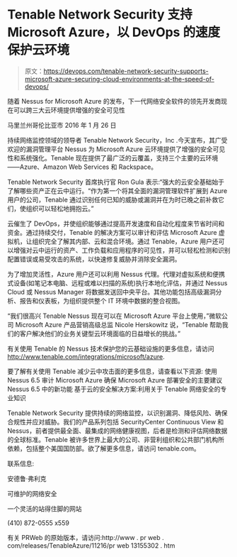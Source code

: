 # Tenable Network Security 支持 Microsoft Azure，以 DevOps 的速度保护云环境

> 原文：<https://devops.com/tenable-network-security-supports-microsoft-azure-securing-cloud-environments-at-the-speed-of-devops/>

随着 Nessus for Microsoft Azure 的发布，下一代网络安全软件的领先开发商现在可以跨三大云环境提供增强的安全可见性

马里兰州哥伦比亚市 2016 年 1 月 26 日

持续网络监控领域的领导者 Tenable Network Security，Inc .今天宣布，其广受欢迎的漏洞管理平台 Nessus 为 Microsoft Azure 云环境提供了增强的安全可见性和系统强化。Tenable 现在提供了最广泛的云覆盖，支持三个主要的云环境——Azure、Amazon Web Services 和 Rackspace。

Tenable Network Security 首席执行官 Ron Gula 表示:“强大的云安全基础始于了解哪些资产正在云中运行。“作为第一个将其全面的漏洞管理软件扩展到 Azure 用户的公司，Tenable 通过识别任何已知的威胁或漏洞并在为时已晚之前补救它们，使组织可以轻松地拥抱云。”

云催生了 DevOps，并使组织能够通过提高开发速度和自动化程度来节省时间和资金。通过持续交付，Tenable 的解决方案可以审计和评估 Microsoft Azure 虚拟机，让组织完全了解其内部、云和混合环境。通过 Tenable，Azure 用户还可以增强对云中运行的资产、工作负载和应用程序的可见性，并可以轻松检测和识别配置错误或易受攻击的系统，以快速修复威胁并消除安全漏洞。

为了增加灵活性，Azure 用户还可以利用 Nessus 代理。代理对虚拟系统和便携式设备(如笔记本电脑、远程或难以扫描的系统)执行本地化评估，并通过 Nessus Cloud 或 Nessus Manager 将数据发送回中央平台。其他功能包括高级漏洞分析、报告和仪表板，为组织提供整个 IT 环境中数据的整合视图。

“我们很高兴 Tenable Nessus 现在可以在 Microsoft Azure 平台上使用，”微软公司 Microsoft Azure 产品营销高级总监 Nicole Herskowitz 说，“Tenable 帮助我们的客户解决他们的业务关键型云环境面临的日益增长的挑战。”

有关使用 Tenable 的 Nessus 技术保护您的云基础设施的更多信息，请访问 http://www.tenable.com/integrations/microsoft/azure.

要了解有关使用 Tenable 减少云中攻击面的更多信息，请查看以下资源:
使用 Nessus 6.5 审计 Microsoft Azure
确保 Microsoft Azure 部署安全的主要建议
Nessus 6.5 中的新功能
基于云的安全解决方案:利用关于 Tenable 网络安全的专业知识

Tenable Network Security 提供持续的网络监控，以识别漏洞、降低风险、确保合规性并应对威胁。我们的产品系列包括 SecurityCenter Continuous View 和 Nessus，前者提供最全面、最集成的网络健康视图，后者是检测和评估网络数据的全球标准。Tenable 被许多世界上最大的公司、非营利组织和公共部门机构所依赖，包括整个美国国防部。欲了解更多信息，请访问 tenable.com。

联系信息:

安德鲁·弗利克

可维护的网络安全

一个灵活的站得住脚的网站

(410) 872-0555 x559

有关 PRWeb 的原始版本，请访问:http://www . pr web . com/releases/TenableAzure/11216/pr web 13155302 . htm